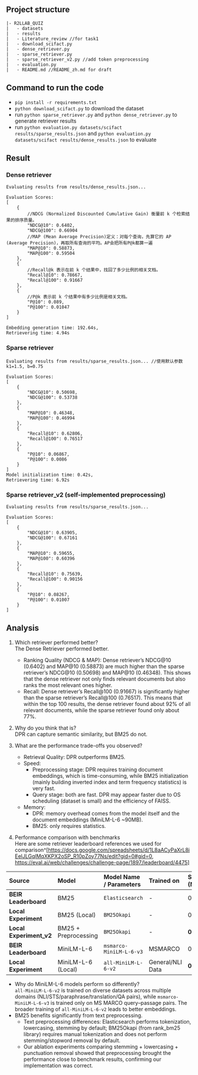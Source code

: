 ## Project structure
```
|- R2LLAB_QUIZ
|   - datasets
|   - results
|   - Literature_review //for task1
|   - download_scifact.py
|   - dense_retriever.py 
|   - sparse_retriever.py
|   - sparse_retriever_v2.py //add token preprocessing
|   - evaluation.py
|   - README.md //README_zh.md for draft
```
## Command to run the code
- `pip install -r requirements.txt`
- `python download_scifact.py` to download the dataset
- run `python sparse_retriever.py` and `python dense_retriever.py` to generate retriever results
- run `python evaluation.py datasets/scifact results/sparse_results.json` and `python evaluation.py datasets/scifact results/dense_results.json` to evaluate

## Result
### Dense retriever
```
Evaluating results from results/dense_results.json...

Evaluation Scores:
[
    {
        //NDCG (Normalized Discounted Cumulative Gain) 衡量前 k 个检索结果的排序质量。
        "NDCG@10": 0.6402,
        "NDCG@100": 0.66904
        //MAP (Mean Average Precision)定义：对每个查询，先算它的 AP (Average Precision)，再取所有查询的平均。AP会把所有P@k都算一遍
        "MAP@10": 0.58873,
        "MAP@100": 0.59504
    },
    {
        //Recall@k 表示在前 k 个结果中，找回了多少比例的相关文档。
        "Recall@10": 0.78667,
        "Recall@100": 0.91667
    },
    {
        //P@k 表示前 k 个结果中有多少比例是相关文档。
        "P@10": 0.089,
        "P@100": 0.01047
    }
]

Embedding generation time: 192.64s,
Retrievering time: 4.94s
```
### Sparse retriever
```
Evaluating results from results/sparse_results.json... //使用默认参数k1=1.5, b=0.75

Evaluation Scores:
[
    {
        "NDCG@10": 0.50698,
        "NDCG@100": 0.53738
    },
    {
        "MAP@10": 0.46348,
        "MAP@100": 0.46994
    },
    {
        "Recall@10": 0.62806,
        "Recall@100": 0.76517
    },
    {
        "P@10": 0.06867,
        "P@100": 0.0086
    }
]
Model initialization time: 0.42s,
Retrievering time: 6.92s
```
### Sparse retriever_v2 (self-implemented preprocessing)
```
Evaluating results from results/sparse_results.json...

Evaluation Scores:
[
    {
        "NDCG@10": 0.63905,
        "NDCG@100": 0.67161
    },
    {
        "MAP@10": 0.59655,
        "MAP@100": 0.60396
    },
    {
        "Recall@10": 0.75639,
        "Recall@100": 0.90156
    },
    {
        "P@10": 0.08267,
        "P@100": 0.01007
    }
]
```
## Analysis
1. Which retriever performed better?  
   The Dense Retriever performed better.  
   - Ranking Quality (NDCG & MAP): Dense retriever’s NDCG@10 (0.6402) and MAP@10 (0.58873) are much higher than the sparse retriever’s NDCG@10 (0.50698) and MAP@10 (0.46348). This shows that the dense retriever not only finds relevant documents but also ranks the most relevant ones higher.  
   - Recall: Dense retriever’s Recall@100 (0.91667) is significantly higher than the sparse retriever’s Recall@100 (0.76517). This means that within the top 100 results, the dense retriever found about 92% of all relevant documents, while the sparse retriever found only about 77%.  

2. Why do you think that is?  
   DPR can capture semantic similarity, but BM25 do not.

3. What are the performance trade-offs you observed?  
   * Retrieval Quality: DPR outperforms BM25.  
   * Speed:  
     * Preprocessing stage: DPR requires training document embeddings, which is time-consuming, while BM25 initialization (mainly building inverted index and term frequency statistics) is very fast.  
     * Query stage: both are fast. DPR may appear faster due to OS scheduling (dataset is small) and the efficiency of FAISS.  
   * Memory:  
     * DPR: memory overhead comes from the model itself and the document embeddings (MiniLM-L-6 ~90MB).  
     * BM25: only requires statistics.  

4. Performance comparison with benchmarks  
Here are some retriever leaderboard references we used for comparison^[https://docs.google.com/spreadsheets/d/1L8aACyPaXrL8iEelJLGqlMqXKPX2oSP_R10pZoy77Ns/edit?gid=0#gid=0, https://eval.ai/web/challenges/challenge-page/1897/leaderboard/4475]  

| Source | Model | Model Name / Parameters | Trained on | SciFact (NDCG@10) |
| :--- | :--- | :--- | :--- | :--- |
| **BEIR Leaderboard** | BM25 | `Elasticsearch` | - | 0.62 |
| **Local Experiment** | BM25 (Local) | `BM25Okapi` | - | 0.507 |
| **Local Experiment_v2** | BM25 + Preprocessing | `BM25Okapi` | - | **0.63905** |
| **BEIR Leaderboard** | MiniLM-L-6 | `msmarco-MiniLM-L-6-v3` | MSMARCO | 0.495 |
| **Local Experiment** | MiniLM-L-6 (Local) | `all-MiniLM-L-6-v2` | General/NLI Data | **0.640** |

- Why do MiniLM-L-6 models perform so differently?  
  `all-MiniLM-L-6-v2` is trained on diverse datasets across multiple domains (NLI/STS/paraphrase/translation/QA pairs), while `msmarco-MiniLM-L-6-v3` is trained only on MS MARCO query–passage pairs. The broader training of `all-MiniLM-L-6-v2` leads to better embeddings.  
- BM25 benefits significantly from text preprocessing.  
  - Text preprocessing differences: Elasticsearch performs tokenization, lowercasing, stemming by default; BM25Okapi (from rank_bm25 library) requires manual tokenization and does not perform stemming/stopword removal by default.  
  - Our ablation experiments comparing stemming + lowercasing + punctuation removal showed that preprocessing brought the performance close to benchmark results, confirming our implementation was correct.  
